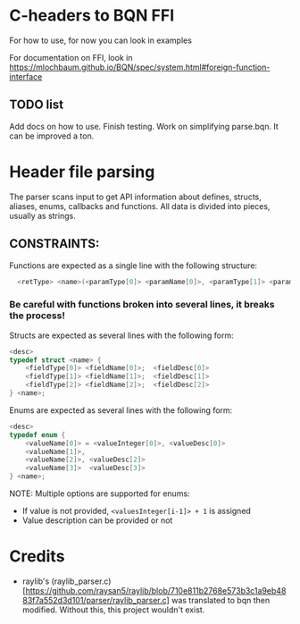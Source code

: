# C-headers to BQN FFI
For how to use, for now you can look in examples

For documentation on FFI, look in https://mlochbaum.github.io/BQN/spec/system.html#foreign-function-interface

## TODO list
Add docs on how to use.
Finish testing.
Work on simplifying parse.bqn. It can be improved a ton.

# Header file parsing
The parser scans input to get API information about defines, structs, aliases, enums, callbacks and functions.
All data is divided into pieces, usually as strings.

## CONSTRAINTS:
Functions are expected as a single line with the following structure:
```c
  <retType> <name>(<paramType[0]> <paramName[0]>, <paramType[1]> <paramName[1]>);  <desc>
```

### Be careful with functions broken into several lines, it breaks the process!
Structs are expected as several lines with the following form:
```c
<desc>
typedef struct <name> {
    <fieldType[0]> <fieldName[0]>;  <fieldDesc[0]>
    <fieldType[1]> <fieldName[1]>;  <fieldDesc[1]>
    <fieldType[2]> <fieldName[2]>;  <fieldDesc[2]>
} <name>;
```
Enums are expected as several lines with the following form:
```c
<desc>
typedef enum {
    <valueName[0]> = <valueInteger[0]>, <valueDesc[0]>
    <valueName[1]>,
    <valueName[2]>, <valueDesc[2]>
    <valueName[3]>  <valueDesc[3]>
} <name>;
```
NOTE: 
Multiple options are supported for enums:
- If value is not provided, `<valuesInteger[i-1]> + 1` is assigned
- Value description can be provided or not


# Credits
- raylib's (raylib_parser.c)[https://github.com/raysan5/raylib/blob/710e811b2768e573b3c1a9eb4883f7a552d3d101/parser/raylib_parser.c] was translated to bqn then modified. Without this, this project wouldn't exist.
